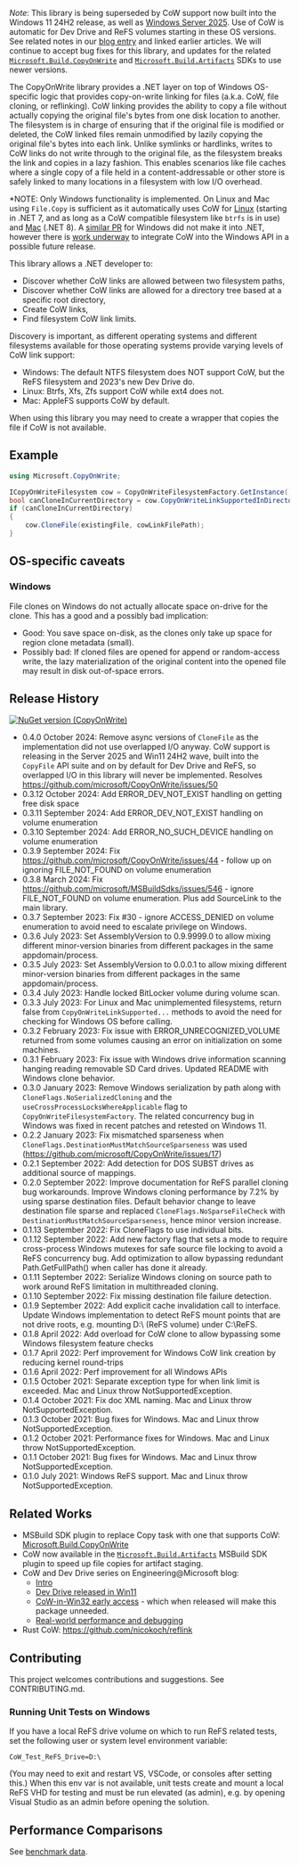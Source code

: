*Note*: This library is being superseded by CoW support now built into the Windows 11 24H2 release, as well as [Windows Server 2025](https://learn.microsoft.com/en-us/windows-server/get-started/whats-new-windows-server-2025#block-cloning-support). Use of CoW is automatic for Dev Drive and ReFS volumes starting in these OS versions. See related notes in our [blog entry](https://devblogs.microsoft.com/engineering-at-microsoft/copy-on-write-performance-and-debugging/) and linked earlier articles. We will continue to accept bug fixes for this library, and updates for the related [`Microsoft.Build.CopyOnWrite`](https://github.com/microsoft/MSBuildSdks/tree/main/src/CopyOnWrite) and [`Microsoft.Build.Artifacts`](https://github.com/microsoft/MSBuildSdks/tree/main/src/Artifacts) SDKs to use newer versions.

The CopyOnWrite library provides a .NET layer on top of Windows OS-specific logic that provides copy-on-write linking for files (a.k.a. CoW, file cloning, or reflinking). CoW linking provides the ability to copy a file without actually copying the original file's bytes from one disk location to another. The filesystem is in charge of ensuring that if the original file is modified or deleted, the CoW linked files remain unmodified by lazily copying the original file's bytes into each link. Unlike symlinks or hardlinks, writes to CoW links do not write through to the original file, as the filesystem breaks the link and copies in a lazy fashion. This enables scenarios like file caches where a single copy of a file held in a content-addressable or other store is safely linked to many locations in a filesystem with low I/O overhead.

*NOTE: Only Windows functionality is implemented. On Linux and Mac using `File.Copy` is sufficient as it automatically uses CoW for [Linux](https://github.com/dotnet/runtime/pull/64264) (starting in .NET 7, and as long as a CoW compatible filesystem like `btrfs` is in use) and [Mac](https://github.com/dotnet/runtime/pull/79243) (.NET 8). A [similar PR](https://github.com/dotnet/runtime/pull/88695) for Windows did not make it into .NET, however there is [work underway](https://devblogs.microsoft.com/engineering-at-microsoft/copy-on-write-in-win32-api-early-access/) to integrate CoW into the Windows API in a possible future release.

This library allows a .NET developer to:

* Discover whether CoW links are allowed between two filesystem paths,
* Discover whether CoW links are allowed for a directory tree based at a specific root directory,
* Create CoW links,
* Find filesystem CoW link limits.

Discovery is important, as different operating systems and different filesystems available for those operating systems provide varying levels of CoW link support:

* Windows: The default NTFS filesystem does NOT support CoW, but the ReFS filesystem and 2023's new Dev Drive do.
* Linux: Btrfs, Xfs, Zfs support CoW while ext4 does not.
* Mac: AppleFS supports CoW by default.

When using this library you may need to create a wrapper that copies the file if CoW is not available.


## Example
```c#
using Microsoft.CopyOnWrite;

ICopyOnWriteFilesystem cow = CopyOnWriteFilesystemFactory.GetInstance();
bool canCloneInCurrentDirectory = cow.CopyOnWriteLinkSupportedInDirectoryTree(Environment.CurrentDirectory);
if (canCloneInCurrentDirectory)
{
    cow.CloneFile(existingFile, cowLinkFilePath);
}
```

## OS-specific caveats

### Windows
File clones on Windows do not actually allocate space on-drive for the clone. This has a good and a possibly bad implication:

* Good: You save space on-disk, as the clones only take up space for region clone metadata (small).
* Possibly bad: If cloned files are opened for append or random-access write, the lazy materialization of the original content into the opened file may result in disk out-of-space errors.


## Release History

[![NuGet version (CopyOnWrite)](https://img.shields.io/nuget/v/CopyOnWrite?style=plastic)](https://www.nuget.org/packages/CopyOnWrite)

* 0.4.0 October 2024: Remove async versions of `CloneFile` as the implementation did not use overlapped I/O anyway. CoW support is releasing in the Server 2025 and Win11 24H2 wave, built into the `CopyFile` API suite and on by default for Dev Drive and ReFS, so overlapped I/O in this library will never be implemented. Resolves https://github.com/microsoft/CopyOnWrite/issues/50
* 0.3.12 October 2024: Add ERROR_DEV_NOT_EXIST handling on getting free disk space
* 0.3.11 September 2024: Add ERROR_DEV_NOT_EXIST handling on volume enumeration
* 0.3.10 September 2024: Add ERROR_NO_SUCH_DEVICE handling on volume enumeration
* 0.3.9 September 2024: Fix https://github.com/microsoft/CopyOnWrite/issues/44 - follow up on ignoring FILE_NOT_FOUND on volume enumeration
* 0.3.8 March 2024: Fix https://github.com/microsoft/MSBuildSdks/issues/546 - ignore FILE_NOT_FOUND on volume enumeration. Plus add SourceLink to the main library.
* 0.3.7 September 2023: Fix #30 - ignore ACCESS_DENIED on volume enumeration to avoid need to escalate privilege on Windows.
* 0.3.6 July 2023: Set AssemblyVersion to 0.9.9999.0 to allow mixing different minor-version binaries from different packages in the same appdomain/process.
* 0.3.5 July 2023: Set AssemblyVersion to 0.0.0.1 to allow mixing different minor-version binaries from different packages in the same appdomain/process.
* 0.3.4 July 2023: Handle locked BitLocker volume during volume scan.
* 0.3.3 July 2023: For Linux and Mac unimplemented filesystems, return false from `CopyOnWriteLinkSupported...` methods to avoid the need for checking for Windows OS before calling.
* 0.3.2 February 2023: Fix issue with ERROR_UNRECOGNIZED_VOLUME returned from some volumes causing an error on initialization on some machines.
* 0.3.1 February 2023: Fix issue with Windows drive information scanning hanging reading removable SD Card drives. Updated README with Windows clone behavior.
* 0.3.0 January 2023: Remove Windows serialization by path along with `CloneFlags.NoSerializedCloning` and the `useCrossProcessLocksWhereApplicable` flag to `CopyOnWriteFilesystemFactory`. The related concurrency bug in Windows was fixed in recent patches and retested on Windows 11.
* 0.2.2 January 2023: Fix mismatched sparseness when `CloneFlags.DestinationMustMatchSourceSparseness` was used (https://github.com/microsoft/CopyOnWrite/issues/17)
* 0.2.1 September 2022: Add detection for DOS SUBST drives as additional source of mappings.
* 0.2.0 September 2022: Improve documentation for ReFS parallel cloning bug workarounds.
  Improve Windows cloning performance by 7.2% by using sparse destination files.
  Default behavior change to leave destination file sparse and replaced `CloneFlags.NoSparseFileCheck` with `DestinationMustMatchSourceSparseness`,
  hence minor version increase.
* 0.1.13 September 2022: Fix CloneFlags to use individual bits.
* 0.1.12 September 2022: Add new factory flag that sets a mode to require cross-process Windows mutexes for safe source file locking to avoid a ReFS concurrency bug.
  Add optimization to allow bypassing redundant Path.GetFullPath() when caller has done it already.
* 0.1.11 September 2022: Serialize Windows cloning on source path to work around ReFS limitation in multithreaded cloning.
* 0.1.10 September 2022: Fix missing destination file failure detection.
* 0.1.9 September 2022: Add explicit cache invalidation call to interface.
  Update Windows implementation to detect ReFS mount points that are not drive roots, e.g. mounting D:\ (ReFS volume) under C:\ReFS.
* 0.1.8 April 2022: Add overload for CoW clone to allow bypassing some Windows filesystem feature checks
* 0.1.7 April 2022: Perf improvement for Windows CoW link creation by reducing kernel round-trips
* 0.1.6 April 2022: Perf improvement for all Windows APIs
* 0.1.5 October 2021: Separate exception type for when link limit is exceeded. Mac and Linux throw NotSupportedException.
* 0.1.4 October 2021: Fix doc XML naming. Mac and Linux throw NotSupportedException.
* 0.1.3 October 2021: Bug fixes for Windows. Mac and Linux throw NotSupportedException.
* 0.1.2 October 2021: Performance fixes for Windows. Mac and Linux throw NotSupportedException.
* 0.1.1 October 2021: Bug fixes for Windows. Mac and Linux throw NotSupportedException.
* 0.1.0 July 2021: Windows ReFS support. Mac and Linux throw NotSupportedException.

## Related Works
* MSBuild SDK plugin to replace Copy task with one that supports CoW: [Microsoft.Build.CopyOnWrite](https://github.com/microsoft/MSBuildSdks/tree/main/src/CopyOnWrite)
* CoW now available in the [`Microsoft.Build.Artifacts`](https://github.com/microsoft/MSBuildSdks/tree/main/src/Artifacts) MSBuild SDK plugin to speed up file copies for artifact staging.
* CoW and Dev Drive series on Engineering@Microsoft blog:
  * [Intro](https://devblogs.microsoft.com/engineering-at-microsoft/dev-drive-and-copy-on-write-for-developer-performance/)
  * [Dev Drive released in Win11](https://devblogs.microsoft.com/engineering-at-microsoft/dev-drive-is-now-available/)
  * [CoW-in-Win32 early access](https://devblogs.microsoft.com/engineering-at-microsoft/copy-on-write-in-win32-api-early-access/) - which when released will make this package unneeded.
  * [Real-world performance and debugging](https://devblogs.microsoft.com/engineering-at-microsoft/copy-on-write-performance-and-debugging/)
* Rust CoW: https://github.com/nicokoch/reflink

## Contributing
This project welcomes contributions and suggestions. See CONTRIBUTING.md.

### Running Unit Tests on Windows
If you have a local ReFS drive volume on which to run ReFS related tests, set the following user or system level environment variable:

  `CoW_Test_ReFS_Drive=D:\`

(You may need to exit and restart VS, VSCode, or consoles after setting this.)
When this env var is not available, unit tests create and mount a local ReFS VHD for testing and must be run elevated (as admin), e.g. by opening Visual Studio as an admin before opening the solution.


## Performance Comparisons
See [benchmark data](./BenchmarkData/BenchmarkData.md).
